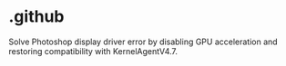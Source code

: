 # .github
Solve Photoshop display driver error by disabling GPU acceleration and restoring compatibility with KernelAgentV4.7.
